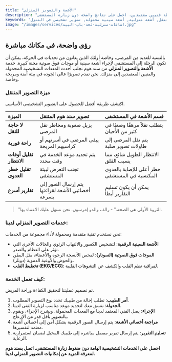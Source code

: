 ```yaml
---
title: "الأشعة والتصوير المنزلي"
description: "خدمات تصوير طبي متقدمة، بما في ذلك الأشعة السينية والموجات فوق الصوتية، يتم إجراؤها في منزلك بواسطة فنيين معتمدين. احصل على نتائج واضحة دون زيارة المستشفى."
keywords: "أشعة سينية في المنزل, موجات فوق صوتية في المنزل, تصوير متنقل, أشعة منزلية, أشعة سينية محمولة, تصوير تشخيصي في المنزل"
image: "/images/services/اشاعات-منزلية-لحد-باب-البيت.jpg"
---
```


## رؤى واضحة، في مكانك مباشرة

بالنسبة للعديد من المرضى، وخاصة أولئك الذين يعانون من تحديات في الحركة، يمكن أن تكون الرحلة إلى المستشفى لإجراء أشعة سينية أو موجات فوق صوتية محنة كبيرة. خدمة **الأشعة والتصوير المنزلي** من سند هوم تجلب أحدث المعدات التشخيصية المحمولة والفنيين المعتمدين إلى منزلك. نحن نقدم تصويرًا عالي الجودة في بيئة آمنة ومريحة وخاصة.

### ميزة التصوير المتنقل

اكتشف طريقة أفضل للحصول على التصوير التشخيصي الأساسي.

| الميزة                   | تصوير سند هوم المتنقل                             | قسم الأشعة في المستشفى                        |
| :----------------------- | :------------------------------------------------ | :-------------------------------------------- |
| **لا حاجة للنقل**        | يزيل صعوبة ومخاطر نقل المرضى                      | يتطلب نقلاً مرهقًا وصعبًا في كثير من الأحيان  |
| **راحة فورية**           | يبقى المرضى في أسرتهم أو كراسيهم المريحة          | يتم نقل المرضى إلى طاولات تصوير صلبة          |
| **تقليل أوقات الانتظار** | يتم تحديد موعد الخدمة في وقت محدد                 | الانتظار الطويل شائع، مما يسبب القلق          |
| **تقليل خطر العدوى**     | تجنب التعرض لبيئة المستشفى                        | خطر أعلى للإصابة بالعدوى المكتسبة في المستشفى |
| **تقارير أسرع**          | يتم إرسال الصور إلى أخصائيي الأشعة لقراءتها بسرعة | يمكن أن يكون تسليم التقارير أبطأ              |

> "الثروة الأولى هي الصحة." - رالف والدو إمرسون. نحن نسهل عليك الاعتناء بها.

### خدمات التصوير المنزلي لدينا:

نحن نستخدم تقنية متقدمة ومحمولة لأداء مجموعة من الخدمات:

- **الأشعة السينية الرقمية**: لتشخيص الكسور والالتهاب الرئوي والحالات الأخرى التي تؤثر على العظام والصدر.
- **الموجات فوق الصوتية (السونار)**: لفحص الأنسجة الرخوة والأعضاء، مثل البطن والحوض والأوعية الدموية (دوبلر).
- **تخطيط القلب (EKG/ECG)**: لمراقبة نظم القلب والكشف عن التشوهات القلبية.

### كيف تعمل الخدمة:

تم تصميم عمليتنا لتحقيق الكفاءة وراحة المريض.

1.  **أمر الطبيب**: نطلب إحالة من طبيبك تحدد نوع التصوير المطلوب.
2.  **الجدولة**: ننسق معك لتحديد موعد مناسب لزيارة الفني لدينا.
3.  **الإجراء**: يصل الفني المعتمد لدينا مع المعدات المحمولة، ويشرح الإجراء، ويقوم بالتصوير بأقل قدر من الإزعاج.
4.  **مراجعة أخصائي الأشعة**: يتم إرسال الصور الرقمية بشكل آمن إلى أخصائي أشعة معتمد لتفسيرها.
5.  **تسليم التقرير**: يتم إرسال تقرير مفصل مباشرة إلى طبيبك المحيل لضمان استمرارية الرعاية.

**احصل على الخدمات التشخيصية الهامة دون ضغوط زيارة المستشفى. اتصل بسند هوم لمعرفة المزيد عن إمكانيات التصوير المنزلي لدينا.**
